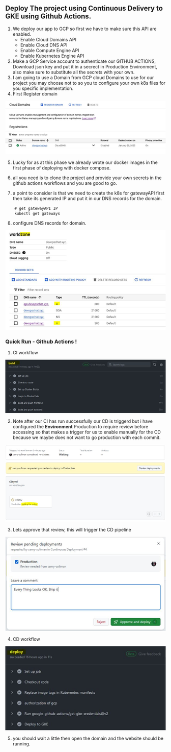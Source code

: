 ##  Deploy The project using  Continuous Delivery to GKE using Github Actions.

1. We deploy our app to GCP so first we have to make sure this API are enabled.
    - Enable Cloud Domains API
    - Enable Cloud DNS API
    - Enable Compute Engine API
    - Enable Kubernetes Engine API
2. Make a GCP Service account to authenticate our GITHUB ACTIONS, Download json key and put it in a secrect in Production Environment, also make sure to substitute all the secrets with your own.
3. I am going to use a Domain from GCP cloud Domains to use for our project you may choose not to so you to configure your own k8s files for you specific implementation.
4. First Register domain

![screenshot](/assets/CloudDomains.JPG)

5. Lucky for as at this phase we already wrote our docker images in the first phase of deploying with docker compose.

6. all you need is to clone the project and provide your own secrets in the github actions workflows and you are good to go.

7. a point to consider is that we need to create the k8s for gatewayAPI first then take its generated IP and put it in our DNS records for the domain.

```Shell
    # get gatewayAPI IP
    kubectl get gateways
```

8. configure DNS records for domain.

![screenshot](/assets/CloudDNS.JPG)

### Quick Run - Github Actions !
1. CI workflow

![screenshot](/assets/CI.JPG)

2. Note after our CI has run successfully our CD is triggerd but i have configured the **Environment** Production to require review before accessing so that makes a trigger for us to enable manually for the CD because we maybe does not want to go production with each commit.

![screenshot](/assets/ProductionReview.JPG)

3. Lets approve that review, this will trigger the CD pipeline

![screenshot](/assets/ProductionReview2.JPG)

4. CD workflow

![screenshot](/assets/CD.JPG)

5. you should wait a little then open the domain and the website should be running.